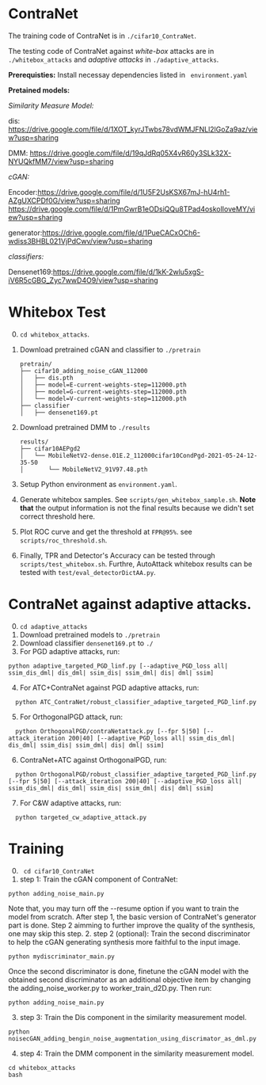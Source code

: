 # ContraNet
The training code of ContraNet is in `./cifar10_ContraNet`.

The testing code of ContraNet against _white-box_ attacks are in `./whitebox_attacks` and _adaptive attacks_ in `./adaptive_attacks`.

**Prerequisties:**
Install necessay dependencies listed in ` environment.yaml`


**Pretained models:**

_Similarity Measure Model:_

dis: https://drive.google.com/file/d/1XOT_kyrJTwbs78vdWMJFNLl2lGoZa9az/view?usp=sharing

DMM: https://drive.google.com/file/d/19qJdRq05X4vR60y3SLk32X-NYUQkfMM7/view?usp=sharing

_cGAN:_

Encoder:https://drive.google.com/file/d/1U5F2UsKSX67mJ-hU4rh1-AZgUXCPDf0G/view?usp=sharing 
https://drive.google.com/file/d/1PmGwrB1eODsiQQu8TPad4oskolIoveMY/view?usp=sharing

generator:https://drive.google.com/file/d/1PueCACxOCh6-wdiss3BHBL021VjPdCwv/view?usp=sharing

_classifiers:_

Densenet169:https://drive.google.com/file/d/1kK-2wlu5xgS-iV6R5cGBG_Zyc7wwD4O9/view?usp=sharing


# Whitebox Test
0. `cd whitebox_attacks`.
1.  Download pretrained cGAN and classifier to `./pretrain`
    ```
    pretrain/
    ├── cifar10_adding_noise_cGAN_112000
    │   ├── dis.pth
    │   ├── model=E-current-weights-step=112000.pth
    │   ├── model=G-current-weights-step=112000.pth
    │   └── model=V-current-weights-step=112000.pth
    ├── classifier
    │   ├── densenet169.pt

    ```
2. Download pretrained DMM to `./results`
    ```
    results/
    ├── cifar10AEPgd2
    │   └── MobileNetV2-dense.01E.2_112000cifar10CondPgd-2021-05-24-12-35-50
    │       └── MobileNetV2_91V97.48.pth

    ```
3. Setup Python environment as `environment.yaml`.
4. Generate whitebox samples. See `scripts/gen_whitebox_sample.sh`. **Note
   that** the output information is not the final results because we didn't set
   correct threshold here.

5. Plot ROC curve and get the threshold at `FPR@95%`. see
   `scripts/roc_threshold.sh`.

6. Finally, TPR and Detector's Accuracy can be tested through
   `scripts/test_whitebox.sh`. Furthre, AutoAttack whitebox results can be
   tested with `test/eval_detectorDictAA.py`.




# ContraNet against adaptive attacks.
0. `cd adaptive_attacks`
1. Download pretrained models to `./pretrain`
2. Download classifier `densenet169.pt` to `./`
3. For PGD adaptive attacks, run:
  ```
  python adaptive_targeted_PGD_linf.py [--adaptive_PGD_loss all| ssim_dis_dml| dis_dml| ssim_dis| ssim_dml| dis| dml| ssim]
  ```
4. For ATC+ContraNet against PGD adaptive attacks, run:
```
  python ATC_ContraNet/robust_classifier_adaptive_targeted_PGD_linf.py 
```
5. For OrthogonalPGD attack, run:
```
  python OrthogonalPGD/contraNetattack.py [--fpr 5|50] [--attack_iteration 200|40] [--adaptive_PGD_loss all| ssim_dis_dml| dis_dml| ssim_dis| ssim_dml| dis| dml| ssim]
```
6. ContraNet+ATC against OrthogonalPGD, run:
```
  python OrthogonalPGD/robust_classifier_adaptive_targeted_PGD_linf.py  [--fpr 5|50] [--attack_iteration 200|40] [--adaptive_PGD_loss all| ssim_dis_dml| dis_dml| ssim_dis| ssim_dml| dis| dml| ssim]
```
7. For C&W adaptive attacks, run:
```
  python targeted_cw_adaptive_attack.py
```




# Training 
0. ` cd cifar10_ContraNet`
1. step 1: Train the cGAN component of ContraNet:
 ```
 python adding_noise_main.py 
 ```
 Note that, you may turn off the --resume option if you want to train the model from scratch. After step 1, the basic version of ContraNet's generator part is done. Step 2 aimming to further improve the quality of the synthesis, one may skip this step.
2. step 2 (optional): Train the second discriminator to help the cGAN generating synthesis more faithful to the input image.
 ```
 python mydiscriminator_main.py
 ```
 Once the second discriminator is done, finetune the cGAN model with the obtained second discriminator as an additional objective item by changing the adding_noise_worker.py to worker_train_d2D.py. Then run:
 ```
 python adding_noise_main.py
 ```
 3. step 3: Train the Dis component in the similarity measurement model.
 ```
 python noisecGAN_adding_bengin_noise_augmentation_using_discrimator_as_dml.py
 ```
 4. step 4: Train the DMM component in the similarity measurement model.
 ```
 cd whitebox_attacks
 bash 
